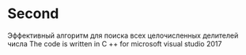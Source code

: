 # Second
 Эффективный алгоритм для поиска всех целочисленных делителей числа
 The code is written in C ++ for microsoft visual studio 2017
